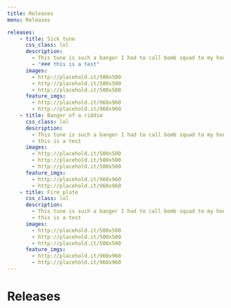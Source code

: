 ```yaml
---
title: Releases
menu: Releases

releases:
    - title: Sick tune
      css_class: lol
      description: 
        - This tune is such a banger I had to call bomb squad to my house cos I was worried it was terrorism but then they heard the tune and evacuated my family so now we are all living under a bridge until the government investigation is over but it was all worth it because this tune
        - "### this is a test"
      images:
        - http://placehold.it/500x500
        - http://placehold.it/500x500
        - http://placehold.it/500x500
      feature_imgs:
        - http://placehold.it/960x960
        - http://placehold.it/960x960
    - title: Banger of a riddim
      css_class: lol
      description: 
        - This tune is such a banger I had to call bomb squad to my house cos I was worried it was terrorism but then they heard the tune and evacuated my family so now we are all living under a bridge until the government investigation is over but it was all worth it because this tune
        - this is a test
      images:
        - http://placehold.it/500x500
        - http://placehold.it/500x500
        - http://placehold.it/500x500
      feature_imgs:
        - http://placehold.it/960x960
        - http://placehold.it/960x960
    - title: Fire plate
      css_class: lol
      description: 
        - This tune is such a banger I had to call bomb squad to my house cos I was worried it was terrorism but then they heard the tune and evacuated my family so now we are all living under a bridge until the government investigation is over but it was all worth it because this tune
        - this is a test
      images:
        - http://placehold.it/500x500
        - http://placehold.it/500x500
        - http://placehold.it/500x500
      feature_imgs:
        - http://placehold.it/960x960
        - http://placehold.it/960x960
---
```


# Releases